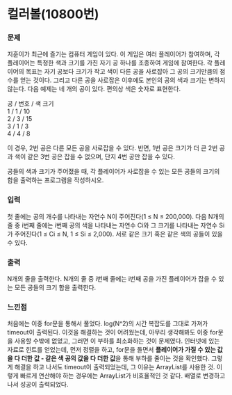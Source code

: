 # 컬러볼(10800번)  

### 문제  
지훈이가 최근에 즐기는 컴퓨터 게임이 있다. 이 게임은 여러 플레이어가 참여하며, 각 플레이어는 특정한 색과 크기를 가진 자기 공 하나를 조종하여 게임에 참여한다. 각 플레이어의 목표는 자기 공보다 크기가 작고 색이 다른 공을 사로잡아 그 공의 크기만큼의 점수를 얻는 것이다. 그리고 다른 공을 사로잡은 이후에도 본인의 공의 색과 크기는 변하지 않는다. 다음 예제는 네 개의 공이 있다. 편의상 색은 숫자로 표현한다.  

공 / 번호 / 색	크기  
1 / 1 / 10  
2 / 3 / 15  
3 / 1 / 3  
4 / 4 / 8  

이 경우, 2번 공은 다른 모든 공을 사로잡을 수 있다. 반면, 1번 공은 크기가 더 큰 2번 공과 색이 같은 3번 공은 잡을 수 없으며, 단지 4번 공만 잡을 수 있다.  

공들의 색과 크기가 주어졌을 때, 각 플레이어가 사로잡을 수 있는 모든 공들의 크기의 합을 출력하는 프로그램을 작성하시오.  

### 입력  
첫 줄에는 공의 개수를 나타내는 자연수 N이 주어진다(1 ≤ N ≤ 200,000). 다음 N개의 줄 중 i번째 줄에는 i번째 공의 색을 나타내는 자연수 Ci와 그 크기를 나타내는 자연수 Si가 주어진다(1 ≤ Ci ≤ N, 1 ≤ Si ≤ 2,000). 서로 같은 크기 혹은 같은 색의 공들이 있을 수 있다.  

### 출력  
N개의 줄을 출력한다. N개의 줄 중 i번째 줄에는 i번째 공을 가진 플레이어가 잡을 수 있는 모든 공들의 크기 합을 출력한다.  

### 느낀점  
처음에는 이중 for문을 통해서 풀었다. log(N^2)의 시간 복잡도를 그대로 가져가 timeout이 출력된다. 이것을 해결하는 것이 어려웠는데, 아무리 생각해봐도 이중 for문을 사용할 수밖에 없었고, 그러면 이 부하를 최소화하는 것이 문제였다. 인터넷에 있는 자료로 힌트를 얻었는데, 먼저 정렬을 하고, for문을 돌면서 **플레이어가 가질 수 있는 값을 다 더한 값 - 같은 색 공의 값을 다 더한 값**을 통해 부하를 줄이는 것을 확인했다. 그렇게 해결을 하고 나서도 timeout이 출력되었는데, 그 이유는 ArrayList를 사용한 것. 이렇게 빠르게 연산해야 하는 경우에는 ArrayList가 비효율적인 것 같다. 배열로 변경하고 나서 성공이 출력되었다.  
